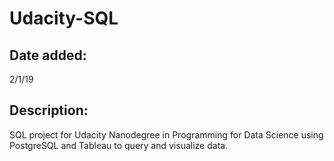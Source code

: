 # Udacity-SQL

## Date added:
2/1/19

## Description:
SQL project for Udacity Nanodegree in Programming for Data Science using PostgreSQL and Tableau to query and visualize data.

